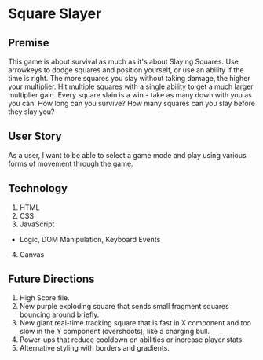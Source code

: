 # Square Slayer

## Premise
This game is about survival as much as it's about Slaying Squares. Use arrowkeys to dodge squares and position yourself, or use an ability if the time is right. The more squares you slay without taking damage, the higher your multiplier. Hit multiple squares with a single ability to get a much larger multiplier gain. Every square slain is a win - take as many down with you as you can. How long can you survive? How many squares can you slay before they slay you?

## User Story   
As a user, I want to be able to select a game mode and play using various forms of movement through the game. 








## Technology
1. HTML
2. CSS
3. JavaScript
*   Logic, DOM Manipulation, Keyboard Events
4. Canvas

## Future Directions
1. High Score file.
2. New purple exploding square that sends small fragment squares bouncing around briefly.
3. New giant real-time tracking square that is fast in X component and too slow in the Y component (overshoots), like a charging bull.
4. Power-ups that reduce cooldown on abilities or increase player stats.
5. Alternative styling with borders and gradients.